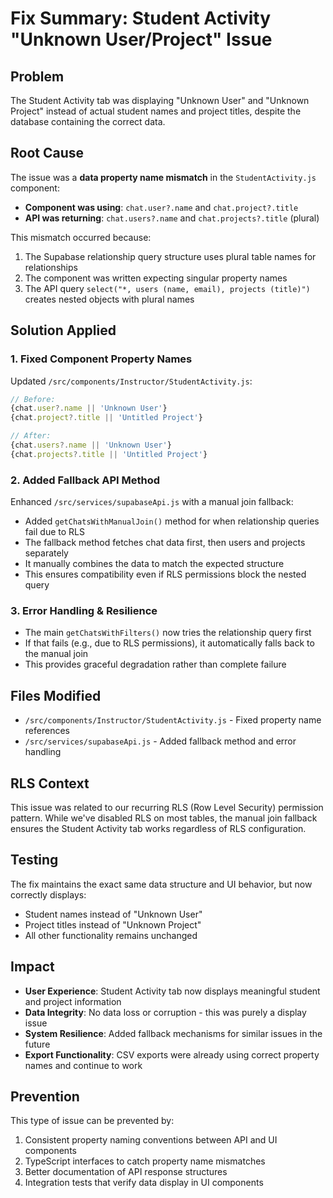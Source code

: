 # Fix Summary: Student Activity "Unknown User/Project" Issue

## Problem
The Student Activity tab was displaying "Unknown User" and "Unknown Project" instead of actual student names and project titles, despite the database containing the correct data.

## Root Cause
The issue was a **data property name mismatch** in the `StudentActivity.js` component:

- **Component was using**: `chat.user?.name` and `chat.project?.title`  
- **API was returning**: `chat.users?.name` and `chat.projects?.title` (plural)

This mismatch occurred because:
1. The Supabase relationship query structure uses plural table names for relationships
2. The component was written expecting singular property names
3. The API query `select("*, users (name, email), projects (title)")` creates nested objects with plural names

## Solution Applied

### 1. Fixed Component Property Names
Updated `/src/components/Instructor/StudentActivity.js`:
```javascript
// Before:
{chat.user?.name || 'Unknown User'}
{chat.project?.title || 'Untitled Project'}

// After:
{chat.users?.name || 'Unknown User'}
{chat.projects?.title || 'Untitled Project'}
```

### 2. Added Fallback API Method
Enhanced `/src/services/supabaseApi.js` with a manual join fallback:
- Added `getChatsWithManualJoin()` method for when relationship queries fail due to RLS
- The fallback method fetches chat data first, then users and projects separately
- It manually combines the data to match the expected structure
- This ensures compatibility even if RLS permissions block the nested query

### 3. Error Handling & Resilience
- The main `getChatsWithFilters()` now tries the relationship query first
- If that fails (e.g., due to RLS permissions), it automatically falls back to the manual join
- This provides graceful degradation rather than complete failure

## Files Modified
- `/src/components/Instructor/StudentActivity.js` - Fixed property name references
- `/src/services/supabaseApi.js` - Added fallback method and error handling

## RLS Context
This issue was related to our recurring RLS (Row Level Security) permission pattern. While we've disabled RLS on most tables, the manual join fallback ensures the Student Activity tab works regardless of RLS configuration.

## Testing
The fix maintains the exact same data structure and UI behavior, but now correctly displays:
- Student names instead of "Unknown User"
- Project titles instead of "Unknown Project"  
- All other functionality remains unchanged

## Impact
- **User Experience**: Student Activity tab now displays meaningful student and project information
- **Data Integrity**: No data loss or corruption - this was purely a display issue
- **System Resilience**: Added fallback mechanisms for similar issues in the future
- **Export Functionality**: CSV exports were already using correct property names and continue to work

## Prevention
This type of issue can be prevented by:
1. Consistent property naming conventions between API and UI components
2. TypeScript interfaces to catch property name mismatches
3. Better documentation of API response structures
4. Integration tests that verify data display in UI components